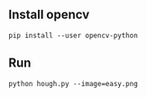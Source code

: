 ## Install opencv

    pip install --user opencv-python

## Run

    python hough.py --image=easy.png
